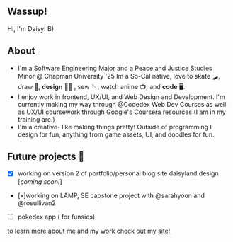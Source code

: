 ## Wassup!   

Hi, I'm Daisy! B)

## About
-  I'm a Software Engineering Major and a Peace and Justice Studies Minor @ Chapman University '25 <break>
    Im a So-Cal native, love to skate 🛹, draw 🎨, **design** 🧑‍🎨 , sew 🪡, watch anime 📺, and **code** 🖥️. 
- I enjoy work in frontend, UX/UI, and Web Design and Development.
    I'm currently making my way through @Codedex Web Dev Courses as well as UX/UI coursework through Google's Coursera resources (I am in my training arc.)
- I'm a creative- like making things pretty!
    Outside of programming I design for fun, anything from game assets, UI, and doodles for fun.

## Future projects 📝 
- [x] working on version 2 of portfolio/personal blog site  <break>
      daisyland.design [*coming soon!*]
- [x]working on LAMP,  SE capstone project with @sarahyoon and @rosullivan2
- [ ] pokedex app ( for funsies)

to learn more about me and my work check out my [site!](https://daisyb3ll.github.io/daisyland/)
